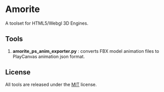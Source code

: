 # Amorite

A toolset for HTML5/Webgl 3D Engines.

## Tools

1. **amorite_ps_anim_exporter.py** : converts FBX model animation files to PlayCanvas animation json format.

## License

All tools are released under the [MIT](https://opensource.org/licenses/MIT) license.
